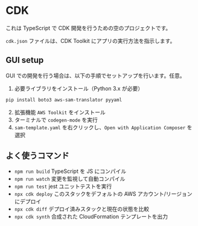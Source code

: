 # CDK
これは TypeScript で CDK 開発を行うための空のプロジェクトです。

`cdk.json` ファイルは、CDK Toolkit にアプリの実行方法を指示します。

## GUI setup
GUI での開発を行う場合は、以下の手順でセットアップを行います。任意。

1. 必要ライブラリをインストール（Python 3.x が必要）
```bash
pip install boto3 aws-sam-translator pyyaml
```

2. 拡張機能 `AWS Toolkit` をインストール
3. ターミナルで `codegen-mode` を実行
4. `sam-template.yaml` を右クリックし、`Open with Application Composer` を選択

## よく使うコマンド

* `npm run build`   TypeScript を JS にコンパイル
* `npm run watch`   変更を監視して自動コンパイル
* `npm run test`    jest ユニットテストを実行
* `npx cdk deploy`  このスタックをデフォルトの AWS アカウント/リージョンにデプロイ
* `npx cdk diff`    デプロイ済みスタックと現在の状態を比較
* `npx cdk synth`   合成された CloudFormation テンプレートを出力
